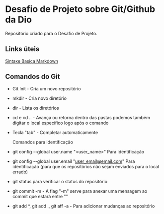 # Desafio de Projeto sobre Git/Github da Dio
Repositório criado para o Desafio de Projeto.
## Links úteis
[Sintaxe Basica Markdown](https://www.markdownguide.org/basic-syntax/)


## Comandos do Git
- Git Init - Cria um novo repositório

- mkdir - Cria novo diretório

- dir - Lista os diretórios

- cd e cd .. - Avança ou retorna dentro das pastas podemos também digitar o local específico logo após o comando

- Tecla "tab" - Completar automaticamente

  Comandos para identificação

- git config --global user.name "<user_name>"  Para identificação

- git config --global user.email "<user_email@email.com>" Para identificação (para que os repositórios não sejam enviados para o local errado) 

- git status para verificar o status do repositório

- git commit -m - A flag "-m" serve para anexar uma mensagem ao commit que estará entre ""  

- git add *, git add ., git aff -a - Para adicionar mudanças ao repositório
